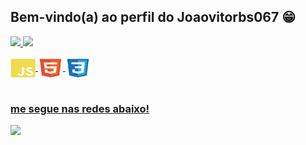 ## Bem-vindo(a) ao perfil do Joaovitorbs067 😁

 <div>
   <a href="https://github.com/Joaovitorbs067">
   <img height="180em" src="https://github-readme-stats.vercel.app/api?username=Joaovitorbs067&show_icons=true&theme=tokyonight&include_all_commits=true&count_private=true"/>
   <img height="180em" src="https://github-readme-stats.vercel.app/api/top-langs/?username=Joaovitorbs067&layout=compact&langs_count=6&theme=tokyonight"/>
</div>
    
<div style="display: inline_block"><br>
  <img align="center" alt="Js" height="30" width="40" src="https://raw.githubusercontent.com/devicons/devicon/master/icons/javascript/javascript-plain.svg">
  <img align="center" alt="HTML" height="30" width="40" src="https://raw.githubusercontent.com/devicons/devicon/master/icons/html5/html5-original.svg">
  <img align="center" alt="CSS" height="30" width="40" src="https://raw.githubusercontent.com/devicons/devicon/master/icons/css3/css3-original.svg">
</div>
 
<br>
 
### me segue nas redes abaixo!
 
<div>
  <a href="https://www.instagram.com/_joaovitorbatista_/" target="_blank"><img src="https://img.shields.io/badge/https%3A%2F%2Fwww.instagram.com%2F_joaovitorbatista_%2F
"></a>
</div>
